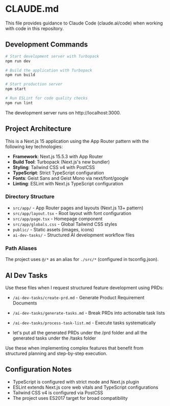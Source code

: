 # CLAUDE.md

This file provides guidance to Claude Code (claude.ai/code) when working with code in this repository.

## Development Commands

```bash
# Start development server with Turbopack
npm run dev

# Build the application with Turbopack
npm run build

# Start production server
npm start

# Run ESLint for code quality checks
npm run lint
```

The development server runs on http://localhost:3000.

## Project Architecture

This is a Next.js 15 application using the App Router pattern with the following key technologies:

- **Framework**: Next.js 15.5.3 with App Router
- **Build Tool**: Turbopack (Next.js's new bundler)
- **Styling**: Tailwind CSS v4 with PostCSS
- **TypeScript**: Strict TypeScript configuration
- **Fonts**: Geist Sans and Geist Mono via next/font/google
- **Linting**: ESLint with Next.js TypeScript configuration

### Directory Structure

- `src/app/` - App Router pages and layouts (Next.js 13+ pattern)
- `src/app/layout.tsx` - Root layout with font configuration
- `src/app/page.tsx` - Homepage component
- `src/app/globals.css` - Global Tailwind CSS styles
- `public/` - Static assets (images, icons)
- `ai-dev-tasks/` - Structured AI development workflow files

### Path Aliases

The project uses `@/*` as an alias for `./src/*` (configured in tsconfig.json).

## AI Dev Tasks

Use these files when I request structured feature development using PRDs:

- `/ai-dev-tasks/create-prd.md` - Generate Product Requirement Documents
- `/ai-dev-tasks/generate-tasks.md` - Break PRDs into actionable task lists
- `/ai-dev-tasks/process-task-list.md` - Execute tasks systematically

- let's put all the generated PRDs under the /prd folder and all the generated tasks under the /tasks folder

Use these when implementing complex features that benefit from structured planning and step-by-step execution.

## Configuration Notes

- TypeScript is configured with strict mode and Next.js plugin
- ESLint extends Next.js core web vitals and TypeScript configurations
- Tailwind CSS v4 is configured via PostCSS
- The project uses ES2017 target for broad compatibility